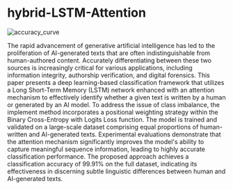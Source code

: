 # hybrid-LSTM-Attention
![accuracy_curve](https://github.com/user-attachments/assets/66079223-77b4-42de-ab26-a376d50be755)

The rapid advancement of generative artificial intelligence has led to the proliferation of AI-generated texts that are often indistinguishable from human-authored content. Accurately differentiating between these two sources is increasingly critical for various applications, including information integrity, authorship verification, and digital forensics. This paper presents a deep learning-based classification framework that utilizes a Long Short-Term Memory (LSTM) network enhanced with an attention mechanism to effectively identify whether a given text is written by a human or generated by an AI model. To address the issue of class imbalance, the implement method incorporates a positional weighting strategy within the Binary Cross-Entropy with Logits Loss function. The model is trained and validated on a large-scale dataset comprising equal proportions of human-written and AI-generated texts. Experimental evaluations demonstrate that the attention mechanism significantly improves the model's ability to capture meaningful sequence information, leading to highly accurate classification performance. The proposed approach achieves a classification accuracy of 99.91% on the full dataset, indicating its effectiveness in discerning subtle linguistic differences between human and AI-generated texts.
